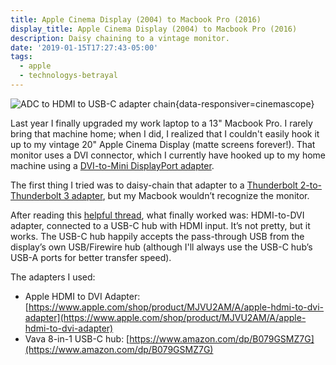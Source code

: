 ```yaml
---
title: Apple Cinema Display (2004) to Macbook Pro (2016)
display_title: Apple Cinema Display (2004) to Macbook Pro (2016)
description: Daisy chaining to a vintage monitor.
date: '2019-01-15T17:27:43-05:00'
tags:
  - apple
  - technologys-betrayal
---
```


![ADC to HDMI to USB-C adapter chain](adc-hdmi-usbc.jpg "Daisy-chaining"){data-responsiver=cinemascope}

Last year I finally upgraded my work laptop to a 13" Macbook Pro. I rarely bring that machine home; when I did, I realized that I couldn't easily hook it up to my vintage 20" Apple Cinema Display (matte screens forever!). That monitor uses a DVI connector, which I currently have hooked up to my home machine using a [DVI-to-Mini DisplayPort adapter](https://www.apple.com/shop/product/MB570LL/B/mini-displayport-to-dvi-adapter).

The first thing I tried was to daisy-chain that adapter to a [Thunderbolt 2-to-Thunderbolt 3 adapter](https://www.apple.com/shop/product/MMEL2AM/A/thunderbolt-3-usb-c-to-thunderbolt-2-adapter), but my Macbook wouldn’t recognize the monitor.

After reading this [helpful thread](https://discussions.apple.com/thread/7633603), what finally worked was: HDMI-to-DVI adapter, connected to a USB-C hub with HDMI input. It’s not pretty, but it works. The USB-C hub happily accepts the pass-through USB from the display’s own USB/Firewire hub (although I'll always use the USB-C hub’s USB-A ports for better transfer speed).

The adapters I used:

* Apple HDMI to DVI Adapter: [https://www.apple.com/shop/product/MJVU2AM/A/apple-hdmi-to-dvi-adapter](https://www.apple.com/shop/product/MJVU2AM/A/apple-hdmi-to-dvi-adapter) 
* Vava 8-in-1 USB-C hub: [https://www.amazon.com/dp/B079GSMZ7G](https://www.amazon.com/dp/B079GSMZ7G)